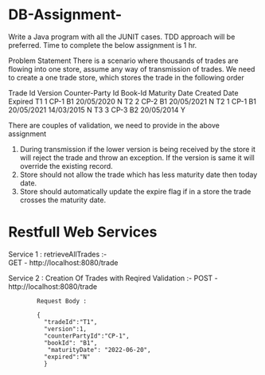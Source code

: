 # DB-Assignment-

Write a Java program with all the JUNIT cases. TDD approach will be preferred. Time to complete the below assignment is 1 hr.

Problem Statement
There is a scenario where thousands of trades are flowing into one store, assume any way of transmission of trades. We need to create a one trade store, which stores the trade in the following order

Trade Id	Version	Counter-Party Id	Book-Id	Maturity Date	Created Date	Expired
T1	1	CP-1	B1	20/05/2020	<today date>	N
T2	2	CP-2	B1	20/05/2021	<today date>	N
T2	1	CP-1	B1	20/05/2021	14/03/2015	N
T3	3	CP-3	B2	20/05/2014	<today date>	Y

There are couples of validation, we need to provide in the above assignment
1.	During transmission if the lower version is being received by the store it will reject the trade and throw an exception. If the version is same it will override the existing record.
2.	Store should not allow the trade which has less maturity date then today date.
3.	Store should automatically update the expire flag if in a store the trade crosses the maturity date.


# Restfull Web Services

Service 1 : retrieveAllTrades :-  
            GET - http://localhost:8080/trade
                        
            
Service 2 : Creation Of Trades with Reqired Validation :- 
            POST - http://localhost:8080/trade
            
            Request Body :
            
            {
              "tradeId":"T1", 
              "version":1,
              "counterPartyId":"CP-1",  
              "bookId": "B1", 
               "maturityDate": "2022-06-20",
              "expired":"N"
              }
